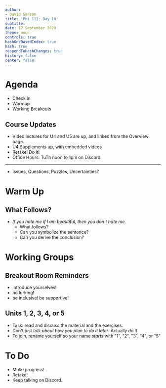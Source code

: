 ```yaml
---
author:
- David Sanson
title: 'Phi 112: Day 10'
subtitle: 
date: 17 September 2020
theme: moon
controls: true
hashOneBasedIndex: true
hash: true
respondToHashChanges: true
history: false
center: false
...
```



# Agenda

-   Check in
-   Warmup
-   Working Breakouts

## Course Updates

-   Video lectures for U4 and U5 are up, and linked from the Overview page.
-   U4 Supplements up, with embedded videos
-   Retake! Do it! 
-   Office Hours: TuTh noon to 1pm on Discord

------

-   Issues, Questions, Puzzles, Uncertainties?

# Warm Up

## What Follows?

-   *If you hate me if I am beautiful, then you don't
    hate me.*
    -   What follows?
    -   Can you symbolize the sentence?
    -   Can you derive the conclusion?

# Working Groups

## Breakout Room Reminders

-   introduce yourselves!
-   no lurking! 
-   be inclusive! be supportive!

## Units 1, 2, 3, 4, or 5

-   Task: read and discuss the material and the exercises.
-   Don't just *talk about how you plan to do it later*. Actually *do it*.
-   To join, rename yourself so your name *starts* with "1", "2", "3", "4", or
    "5"

# To Do 

-   Make progress!
-   Retake!
-   Keep talking on Discord.
